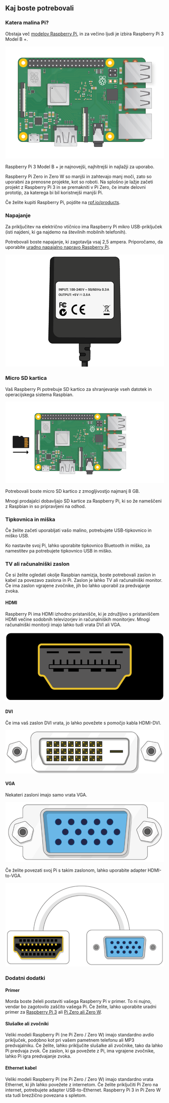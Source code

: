 ## Kaj boste potrebovali

### Katera malina Pi?

Obstaja več [modelov Raspberry Pi](https://www.raspberrypi.org/products/), in za večino ljudi je izbira Raspberry Pi 3 Model B +.

![Malina Pi 3](images/raspberry-pi.png)

Raspberry Pi 3 Model B + je najnovejši, najhitrejši in najlažji za uporabo.

Raspberry Pi Zero in Zero W so manjši in zahtevajo manj moči, zato so uporabni za prenosne projekte, kot so roboti. Na splošno je lažje začeti projekt z Raspberry Pi 3 in se premakniti v Pi Zero, če imate delovni prototip, za katerega bi bil koristnejši manjši Pi.

Če želite kupiti Raspberry Pi, pojdite na [rpf.io/products](https://rpf.io/products).

### Napajanje

Za priključitev na električno vtičnico ima Raspberry Pi mikro USB-priključek (isti najdeni, ki ga najdemo na številnih mobilnih telefonih).

Potrebovali boste napajanje, ki zagotavlja vsaj 2,5 ampera. Priporočamo, da uporabite [uradno napajalno napravo Raspberry Pi](https://www.raspberrypi.org/products/raspberry-pi-universal-power-supply/).

![napajanje](images/powersupply.png)

### Micro SD kartica

Vaš Raspberry Pi potrebuje SD kartico za shranjevanje vseh datotek in operacijskega sistema Raspbian.

![sD kartice](images/pi-sd.png)

Potrebovali boste micro SD kartico z zmogljivostjo najmanj 8 GB.

Mnogi prodajalci dobavljajo SD kartice za Raspberry Pi, ki so že nameščeni z Raspbian in so pripravljeni na odhod.

### Tipkovnica in miška

Če želite začeti uporabljati vašo malino, potrebujete USB-tipkovnico in miško USB.

Ko nastavite svoj Pi, lahko uporabite tipkovnico Bluetooth in miško, za namestitev pa potrebujete tipkovnico USB in miško.

### TV ali računalniški zaslon

Če si želite ogledati okolje Raspbian namizja, boste potrebovali zaslon in kabel za povezavo zaslona in Pi. Zaslon je lahko TV ali računalniški monitor. Če ima zaslon vgrajene zvočnike, jih bo lahko uporabil za predvajanje zvoka.

#### HDMI

Raspberry Pi ima HDMI izhodno pristanišče, ki je združljivo s pristaniščem HDMI večine sodobnih televizorjev in računalniških monitorjev. Mnogi računalniški monitorji imajo lahko tudi vrata DVI ali VGA.

![hdmi pristanišče](images/hdmi-port.png)

#### DVI

Če ima vaš zaslon DVI vrata, jo lahko povežete s pomočjo kabla HDMI-DVI.

![dvi pristanišče](images/dvi-port.png)

#### VGA

Nekateri zasloni imajo samo vrata VGA.

![vga pristanišče](images/vga-port.png)

Če želite povezati svoj Pi s takim zaslonom, lahko uporabite adapter HDMI-to-VGA.

![hdmi v vga adapter pristanišče](images/hdmi-vga-adapter.png)

### Dodatni dodatki

#### Primer

Morda boste želeli postaviti vašega Raspberry Pi v primer. To ni nujno, vendar bo zagotovilo zaščito vašega Pi. Če želite, lahko uporabite uradni primer za [Raspberry Pi 3](https://www.raspberrypi.org/products/raspberry-pi-3-case/) ali [Pi Zero ali Zero W](https://www.raspberrypi.org/products/raspberry-pi-zero-case/).

#### Slušalke ali zvočniki

Veliki modeli Raspberry Pi (ne Pi Zero / Zero W) imajo standardno avdio priključek, podobno kot pri vašem pametnem telefonu ali MP3 predvajalniku. Če želite, lahko priključite slušalke ali zvočnike, tako da lahko Pi predvaja zvok. Če zaslon, ki ga povežete z Pi, ima vgrajene zvočnike, lahko Pi igra predvajanje zvoka.

#### Ethernet kabel

Veliki modeli Raspberry Pi (ne Pi Zero / Zero W) imajo standardno vrata Ethernet, ki jih lahko povežete z internetom. Če želite priključiti Pi Zero na internet, potrebujete adapter USB-to-Ethernet. Raspberry Pi 3 in Pi Zero W sta tudi brezžično povezana s spletom.